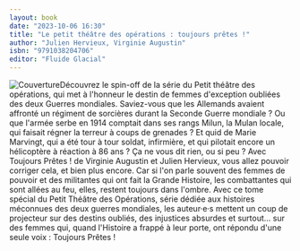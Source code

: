 ```yaml
---
layout: book
date: "2023-10-06 16:30"
title: "Le petit théâtre des opérations : toujours prêtes !"
author: "Julien Hervieux, Virginie Augustin"
isbn: "9791038204706"
editor: "Fluide Glacial"
---
```

![Couverture](/img/9791038204706.jpg)Découvrez le spin-off de la série du Petit théâtre des opérations, qui met à l'honneur le destin de femmes d'exception oubliées des deux Guerres mondiales. Saviez-vous que les Allemands avaient affronté un régiment de sorcières durant la Seconde Guerre mondiale ? Ou que l'armée serbe en 1914 comptait dans ses rangs Milun, la Mulan locale, qui faisait régner la terreur à coups de grenades ? Et quid de Marie Marvingt, qui a été tour à tour soldat, infirmière, et qui pilotait encore un hélicoptère à réaction à 86 ans ? Ça ne vous dit rien, ou si peu ? Avec Toujours Prêtes ! de Virginie Augustin et Julien Hervieux, vous allez pouvoir corriger cela, et bien plus encore. Car si l'on parle souvent des femmes de pouvoir et des militantes qui ont fait la Grande Histoire, les combattantes qui sont allées au feu, elles, restent toujours dans l'ombre. Avec ce tome spécial du Petit Théâtre des Opérations, série dédiée aux histoires méconnues des deux guerres mondiales, les auteur·e·s mettent un coup de projecteur sur des destins oubliés, des injustices absurdes et surtout... sur des femmes qui, quand l'Histoire a frappé à leur porte, ont répondu d'une seule voix : Toujours Prêtes !